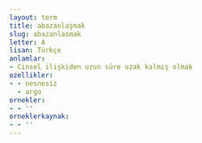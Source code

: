 ```yaml
---
layout: term
title: abazanlaşmak
slug: abazanlasmak
letter: A
lisan: Türkçe
anlamlar:
- Cinsel ilişkiden uzun süre uzak kalmış olmak
ozellikler:
- - nesnesiz
  - argo
ornekler:
- - ''
orneklerkaynak:
- - ''
---
```


